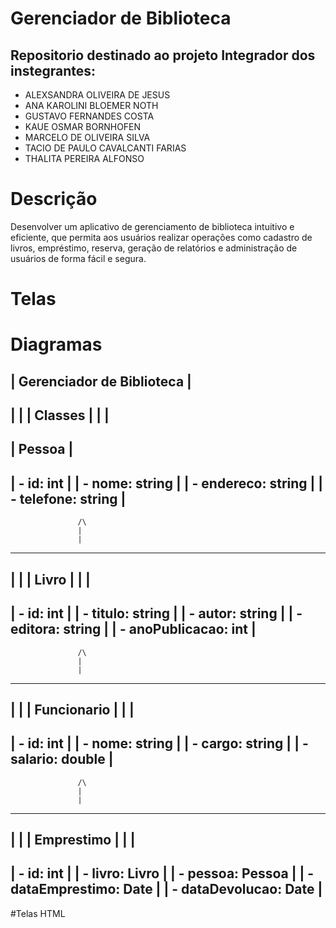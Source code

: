 # Gerenciador de Biblioteca 
## Repositorio destinado ao projeto Integrador dos instegrantes:

* ALEXSANDRA OLIVEIRA DE JESUS
* ANA KAROLINI BLOEMER NOTH
* GUSTAVO FERNANDES COSTA
* KAUE OSMAR BORNHOFEN
* MARCELO DE OLIVEIRA SILVA
* TACIO DE PAULO CAVALCANTI FARIAS
* THALITA PEREIRA ALFONSO 

# Descrição 

Desenvolver um aplicativo de gerenciamento de biblioteca intuitivo e eficiente, que permita aos usuários realizar operações como cadastro de livros, empréstimo, reserva, geração de relatórios e administração de usuários de forma fácil e segura.

# Telas

# Diagramas

|          Gerenciador de Biblioteca         |
----------------------------------------------
|                                            |
|                Classes                     |
|                                            |
----------------------------------------------
|                Pessoa                      |
----------------------------------------------
| - id: int                                  |
| - nome: string                             |
| - endereco: string                         |
| - telefone: string                         |
----------------------------------------------
                   /\
                   |
                   |
----------------------------------------------
|                                            |
|               Livro                        |
|                                            |
----------------------------------------------
| - id: int                                  |
| - titulo: string                           |
| - autor: string                            |
| - editora: string                          |
| - anoPublicacao: int                       |
----------------------------------------------
                   /\
                   |
                   |
----------------------------------------------
|                                            |
|              Funcionario                   |
|                                            |
----------------------------------------------
| - id: int                                  |
| - nome: string                             |
| - cargo: string                            |
| - salario: double                          |
----------------------------------------------
                   /\
                   |
                   |
----------------------------------------------
|                                            |
|              Emprestimo                    |
|                                            |
----------------------------------------------
| - id: int                                  |
| - livro: Livro                             |
| - pessoa: Pessoa                           |
| - dataEmprestimo: Date                     |
| - dataDevolucao: Date                      |
----------------------------------------------

#Telas HTML 
